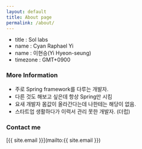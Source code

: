 ```yaml
---
layout: default
title: About page
permalink: /about/
---
```


* title : Sol labs
* name : Cyan Raphael Yi
* name : 이현승(Yi Hyeon-seung)
* timezone : GMT+0900

### More Information

- 주로 Spring framework를 다루는 개발자.
- 다른 것도 해보고 싶은데 항상 Spring만 시킴
- 요새 개발자 몸값이 올라간다는데 나한테는 해당이 없음.
- 스타트업 생활하다가 이력서 관리 못한 개발자. (더럽)

### Contact me

[{{ site.email }}](mailto:{{ site.email }})
